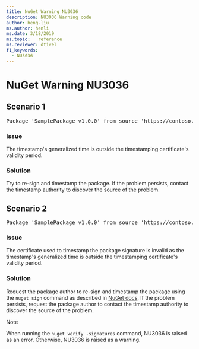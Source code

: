 ```yaml
---
title: NuGet Warning NU3036
description: NU3036 Warning code
author: heng-liu
ms.author: henli
ms.date: 3/18/2019
ms.topic:   reference
ms.reviewer: dtivel
f1_keywords: 
  - NU3036
---
```


# NuGet Warning NU3036

## Scenario 1

<pre>Package 'SamplePackage v1.0.0' from source 'https://contoso.com/index.json': The timestamp's generalized time is outside the timestamping certificate's validity period.</pre>

### Issue

The timestamp's generalized time is outside the timestamping certificate's validity period.


### Solution

Try to re-sign and timestamp the package. If the problem persists, contact the timestamp authority to discover the source of the problem.



## Scenario 2

<pre>Package 'SamplePackage v1.0.0' from source 'https://contoso.com/index.json': The primary signature's timestamp's generalized time is outside the timestamping certificate's validity period.</pre>

### Issue

The certificate used to timestamp the package signature is invalid as the timestamp's generalized time is outside the timestamping certificate's validity period.


### Solution

Request the package author to re-sign and timestamp the package using the `nuget sign` command as described in [NuGet docs](../../create-packages/sign-a-package.md). If the problem persists, request the package author to contact the timestamp authority to discover the source of the problem.


> [!Note]
> When running the `nuget verify -signatures` command, NU3036 is raised as an error. Otherwise, NU3036 is raised as a warning.
